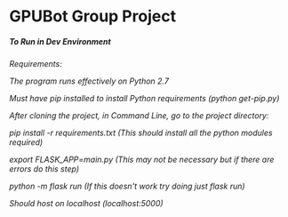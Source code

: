 # GPUBot Group Project

<h5>To Run in Dev Environment</h5>
<h6>
  
Requirements:

The program runs effectively on Python 2.7
  
Must have pip installed to install Python requirements (python get-pip.py)
  
After cloning the project, in Command Line, go to the project directory:

<p color="green">pip install -r requirements.txt (This should install all the python modules required)</p>
  
export FLASK_APP=main.py (This may not be necessary but if there are errors do this step)
  
python -m flask run (If this doesn't work try doing just flask run)
  
Should host on localhost (localhost:5000)
</h6>
